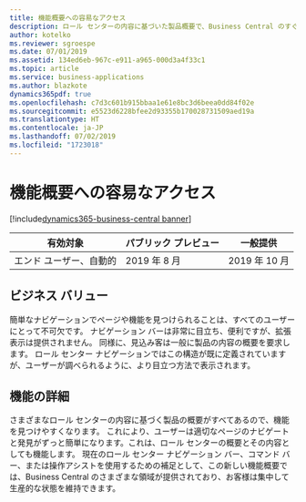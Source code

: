 ```yaml
---
title: 機能概要への容易なアクセス
description: ロール センターの内容に基づいた製品概要で、Business Central のすぐに使用可能な機能の概要をユーザーに提供します。
author: kotelko
ms.reviewer: sgroespe
ms.date: 07/01/2019
ms.assetid: 134ed6eb-967c-e911-a965-000d3a4f33c1
ms.topic: article
ms.service: business-applications
ms.author: blazkote
dynamics365pdf: true
ms.openlocfilehash: c7d3c601b915bbaa1e61e8bc3d6beea0dd84f02e
ms.sourcegitcommit: e5523d6228bfee2d93355b170028731509aed19a
ms.translationtype: HT
ms.contentlocale: ja-JP
ms.lasthandoff: 07/02/2019
ms.locfileid: "1723018"
---
```

# <a name="easy-access-to-a-capability-overview"></a>機能概要への容易なアクセス
[!include[dynamics365-business-central banner](../includes/dynamics365-business-central.md)]

| 有効対象    |  パブリック プレビュー | 一般提供 | 
| ---------- | ---------- |---------- |
|エンド ユーザー、自動的|2019 年 8 月| 2019 年 10 月|


## <a name="business-value"></a>ビジネス バリュー
<!-- bv start -->
簡単なナビゲーションでページや機能を見つけられることは、すべてのユーザーにとって不可欠です。 ナビゲーション バーは非常に目立ち、便利ですが、拡張表示は提供されません。 同様に、見込み客は一般に製品の内容の概要を要求します。 ロール センター ナビゲーションではこの構造が既に定義されていますが、ユーザーが調べられるように、より目立つ方法で表示されます。
<!-- bv end -->



## <a name="feature-details"></a>機能の詳細
<!--feature detail start -->
さまざまなロール センターの内容に基づく製品の概要がすべてあるので、機能を見つけやすくなります。 これにより、ユーザーは適切なページのナビゲートと発見がずっと簡単になります。これは、ロール センターの概要とその内容としても機能します。 現在のロール センター ナビゲーション バー、コマンド バー、または操作アシストを使用するための補足として、この新しい機能概要では、Business Central のさまざまな領域が提供されており、お客様は集中して生産的な状態を維持できます。
<!--feature detail end -->










